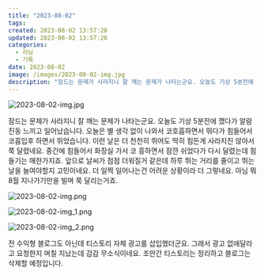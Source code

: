 ```yaml
---
title: "2023-08-02"
tags:
created: 2023-08-02 13:57:28
updated: 2023-08-02 13:57:28
categories:
  - 러닝
  - 기록
date: 2023-08-02
image: /images/2023-08-02-img.jpg
description: "잠드는 문제가 사라지니 잘 깨는 문제가 나타는군요. 오늘도 기상 5분전에 깼다가 알람 진동 느끼고 일어났습니다. 오늘은 별 생각 없이 나와서 코호흡하면서 뛰다가 힘들어서 코흡입후 하면서 뛰었습니다. 이런 날은 더 천천히 뛰어도 딱히 힘든게 사라지진 않아서 쭉 달렸네요. 중간에 힘들어서 "
---
```


![2023-08-02-img.jpg](/images/2023-08-02-img.jpg)
 
 

잠드는 문제가 사라지니 잘 깨는 문제가 나타는군요. 오늘도 기상 5분전에 깼다가 알람 진동 느끼고 일어났습니다.
오늘은 별 생각 없이 나와서 코호흡하면서 뛰다가 힘들어서 코흡입후 하면서 뛰었습니다. 이런 날은 더 천천히 뛰어도 딱히 힘든게 사라지진 않아서 쭉 달렸네요.
중간에 힘들어서 화장실 가서 코 흥하면서 잠깐 쉬었다가 다시 달렸는데 힘들기는 매한가지죠.
앞으로 날씨가 점점 더워질거 같은데 하루 뛰는 거리를 줄이고 뛰는 날을 늘여야할지 고민이네요. 더 일찍 일어나는건 어려운 상황이라 더 그렇네요. 아님 뭐 8월 지나가기만을 빌며 쭉 달리는거죠.

 
 ![2023-08-02-img.png](/images/2023-08-02-img.png)
 
 

 
 ![2023-08-02-img_1.png](/images/2023-08-02-img_1.png)
 
 

 
 ![2023-08-02-img_2.png](/images/2023-08-02-img_2.png)
 
 

전 수익형 블로그도 아닌데 티스토리 자체 광고를 삽입했더군요. 그래서 광고 없애달라고 요청한지 며칠 지났는데 감감 무소식이네요.
조만간 티스토리는 정리하고 블로그는 삭제할 예정입니다.
